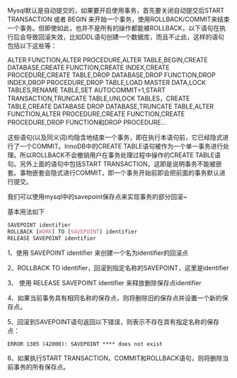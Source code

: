 Mysql默认是自动提交的，如果要开启使用事务，首先要关闭自动提交后START TRANSACTION 或者 BEGIN 来开始一个事务，使用ROLLBACK/COMMIT来结束一个事务。但即使如此，也并不是所有的操作都能被ROLLBACK，以下语句在执行后会导致回滚失效，比如DDL语句创建一个数据库，而且不止此，这样的语句包括以下这些等：

ALTER FUNCTION,ALTER PROCEDURE,ALTER TABLE,BEGIN,CREATE DATABASE,CREATE FUNCTION,CREATE INDEX,CREATE PROCEDURE,CREATE TABLE,DROP DATABASE,DROP FUNCTION,DROP INDEX,DROP PROCEDURE,DROP TABLE,LOAD MASTER DATA,LOCK TABLES,RENAME TABLE,SET AUTOCOMMIT=1,START TRANSACTION,TRUNCATE TABLE,UNLOCK TABLES，CREATE TABLE,CREATE DATABASE DROP DATABASE,TRUNCATE TABLE,ALTER FUNCTION,ALTER PROCEDURE,CREATE FUNCTION,CREATE PROCEDURE,DROP FUNCTION和DROP PROCEDURE...

这些语句(以及同义词)均隐含地结束一个事务，即在执行本语句前，它已经隐式进行了一个COMMIT。InnoDB中的CREATE TABLE语句被作为一个单一事务进行处理。所以ROLLBACK不会撤销用户在事务处理过程中操作的CREATE TABLE语句。另外上面的语句中包括START TRANSACTION，这即是说明事务不能被嵌套。事物嵌套会隐式进行COMMIT，即一个事务开始前即会把前面的事务默认进行提交。


我们可以使用mysql中的savepoint保存点来实现事务的部分回滚~

基本用法如下

```css
SAVEPOINT identifier
ROLLBACK [WORK] TO [SAVEPOINT] identifier
RELEASE SAVEPOINT identifier
```

1、使用 SAVEPOINT identifier 来创建一个名为identifier的回滚点

2、ROLLBACK TO identifier，回滚到指定名称的SAVEPOINT，这里是identifier

3、 使用 RELEASE SAVEPOINT identifier 来释放删除保存点identifier

4、如果当前事务具有相同名称的保存点，则将删除旧的保存点并设置一个新的保存点。

5、回滚到SAVEPOINT语句返回以下错误，则表示不存在具有指定名称的保存点：

```undefined
ERROR 1305 (42000): SAVEPOINT **** does not exist
```

6、如果执行START TRANSACTION，COMMIT和ROLLBACK语句，则将删除当前事务的所有保存点。

